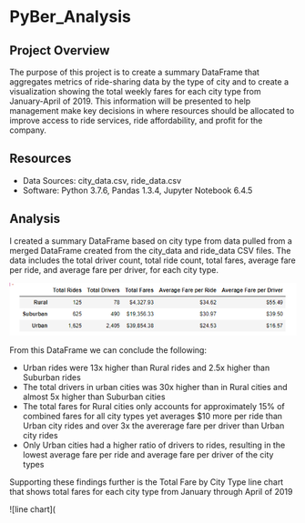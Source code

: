 # PyBer_Analysis

## Project Overview
The purpose of this project is to create a summary DataFrame that aggregates metrics of ride-sharing data by the 
type of city and to create a visualization showing the total weekly fares for each city type from January-April of 
2019. This information will be presented to help management make key decisions in where resources should be 
allocated to improve access to ride services, ride affordability, and profit for the company.

## Resources
- Data Sources: city_data.csv, ride_data.csv
- Software: Python 3.7.6, Pandas 1.3.4, Jupyter Notebook 6.4.5

## Analysis

I created a summary DataFrame based on city type from data pulled from a merged DataFrame created from the city_data
and ride_data CSV files. The data includes the total driver count, total ride count, total fares, average fare per ride,
and average fare per driver, for each city type. 

![summary dataframe](https://github.com/mein0819/PyBer_Analysis/blob/main/readMe_Images/dataFrame_summary.png)

From this DataFrame we can conclude the following:
- Urban rides were 13x higher than Rural rides and 2.5x higher than Suburban rides
- The total drivers in urban cities was 30x higher than in Rural cities and almost 5x higher than Suburban cities
- The total fares for Rural cities only accounts for approximately 15% of combined fares for all city types yet 
  averages $10 more per ride than Urban city rides and over 3x the avererage fare per driver than Urban city rides
- Only Urban cities had a higher ratio of drivers to rides, resulting in the lowest average fare per ride and 
  average fare per driver of the city types
  
Supporting these findings further is the Total Fare by City Type line chart that shows total fares for each city type 
from January through April of 2019

![line chart](
